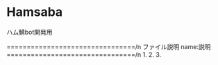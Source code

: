 # Hamsaba
ハム鯖bot開発用

================================/n
ファイル説明
name:説明
================================/n
1.
2.
3.
